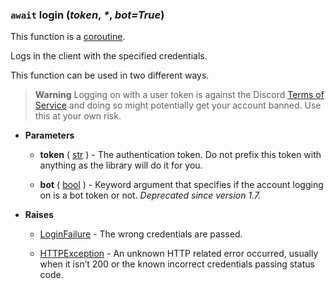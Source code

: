 ### `await` login (*token*, _\*_, *bot=True*) [](https://discordpy.readthedocs.io/en/stable/api.html#discord.Client.login)

This function is a [coroutine](https://docs.python.org/3/library/asyncio-task.html#coroutine).

Logs in the client with the specified credentials.

This function can be used in two different ways.

> **Warning**
> Logging on with a user token is against the Discord [Terms of Service](https://support.discord.com/hc/en-us/articles/115002192352) and doing so might potentially get your account banned. Use this at your own risk.

- **Parameters**

	- **token** ( [str](https://docs.python.org/3/library/stdtypes.html#str) ) - The authentication token. Do not prefix this token with anything as the library will do it for you.

	- **bot** ( [bool](https://docs.python.org/3/library/functions.html#bool) ) - Keyword argument that specifies if the account logging on is a bot token or not.
  _Deprecated since version 1.7._
  
- **Raises**

	- [LoginFailure](discord/Exceptions/LoginFailure) - The wrong credentials are passed.

	- [HTTPException](discord/Exceptions/HTTPException) - An unknown HTTP related error occurred, usually when it isn’t 200 or the known incorrect credentials passing status code.


